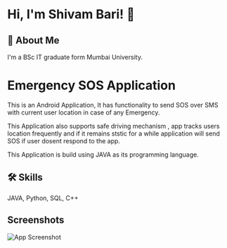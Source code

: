 
# Hi, I'm Shivam Bari! 👋


## 🚀 About Me
I'm a BSc IT graduate form Mumbai University.


# Emergency SOS Application

This is an Android Application, It has functionality to send SOS over SMS with current user location in case of any Emergency.

This Application also supports safe driving mechanism , app tracks users location frequently and if it remains ststic for a while application will send SOS if user dosent respond to the app. 

This Application is build using JAVA as its programming language.


## 🛠 Skills
JAVA, Python, SQL, C++ 


## Screenshots

![App Screenshot](https://via.placeholder.com/468x300?text=App+Screenshot+Here)

